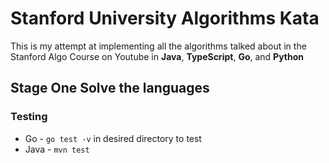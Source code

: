# Stanford University Algorithms Kata

This is my attempt at implementing all the algorithms talked about in the Stanford Algo Course on Youtube in **Java**, **TypeScript**, **Go**, and **Python**

## Stage One Solve the languages

### Testing

- Go - `go test -v` in desired directory to test
- Java - `mvn test`
